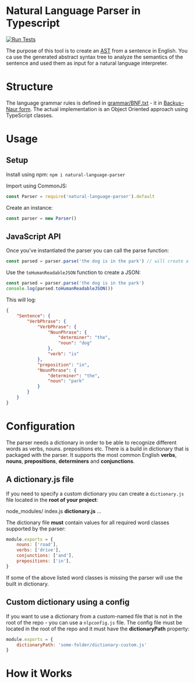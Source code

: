 # Natural Language Parser in Typescript
[![Run Tests](https://github.com/venetak/natural-language-parser/actions/workflows/run-tests.yml/badge.svg?branch=main)](https://github.com/venetak/natural-language-parser/actions/workflows/run-tests.yml)

The purpose of this tool is to create an [AST](https://en.wikipedia.org/wiki/Abstract_syntax_tree) from a sentence in English. You ca use the generated abstract syntax tree to analyze the semantics of the sentence and used them as input for a natural language interpreter.

# Structure

The language grammar rules is defined in [grammar/BNF.txt](https://github.com/venetak/natural-language-parser/blob/main/src/grammar/BNF.txt) - it in [Backus–Naur form](https://en.wikipedia.org/wiki/Backus%E2%80%93Naur_form). The actual implementation is an Object Oriented approach using TypeScript classes.

# Usage
## Setup

Install using npm:
`npm i natural-language-parser`

Import using CommonJS:
```js
const Parser = require('natural-language-parser').default
```

Create an instance:
```js
const parser = new Parser()
```

## JavaScript API

Once you've instantiated the parser you can call the parse function:
```js
const parsed = parser.parse('the dog is in the park') // will create a Rule instance
```

Use the `toHumanReadableJSON` function to create a JSON:
```js
const parsed = parser.parse('the dog is in the park')
console.log(parsed.toHumanReadableJSON())
```

This will log:
```json
{
    "Sentence": {
        "VerbPhrase": {
            "VerbPhrase": {
                "NounPhrase": {
                    "determiner": "the",
                    "noun": "dog"
                },
                "verb": "is"
            },
            "preposition": "in",
            "NounPhrase": {
                "determiner": "the",
                "noun": "park"
            }
        }
    }
}
```

# Configuration

The parser needs a dictionary in order to be able to recognize different words as verbs, nouns. prepositions etc. There is a build in dictionary that is packaged with the parser. It supports the most common English **verbs**, **nouns**, **prepositions**, **determiners** and **conjunctions**.

## A dictionary.js file
If you need to specify a custom dictionary you can create a `dictionary.js` file located in the **root of your project**:

node_modules/
index.js
**dictionary.js**
...

The dictionary file **must** contain values for all required word classes supported by the parser:
```js
module.exports = {
    nouns: ['road'],
    verbs: ['drive'],
    conjunctions: ['and'],
    prepositions: ['in'],
}
```
If some of the above listed word classes is missing the parser will use the built in dictionary.

## Custom dictionary using a config
If you want to use a dictionary from a custom-named file that is not in the root of the repo - you can use a `nlpconfig.js` file. The config file must be located in the root of the repo and it must have the **dictionaryPath** property:

```js
module.exports = {
    dictionaryPath: 'some-folder/dictionary-custom.js'
}
```

# How it Works
